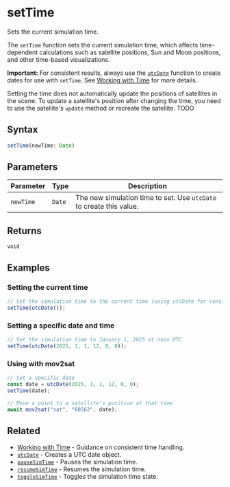 # setTime

Sets the current simulation time.

The `setTime` function sets the current simulation time, which affects time-dependent calculations such as satellite positions, Sun and Moon positions, and other time-based visualizations.

**Important:** For consistent results, always use the [`utcDate`](/dsl/commands/utcDate) function to create dates for use with `setTime`.  See [Working with Time](/getting-started/working-with-time) for more details.

Setting the time does not automatically update the positions of satellites in the scene. To update a satellite's position after changing the time, you need to use the satellite's `update` method or recreate the satellite.
TODO

## Syntax

```typescript
setTime(newTime: Date)
```

## Parameters

| Parameter | Type   | Description                          |
|-----------|--------|--------------------------------------|
| `newTime` | `Date` | The new simulation time to set.  Use `utcDate` to create this value. |

## Returns

`void`

## Examples

### Setting the current time

```javascript
// Set the simulation time to the current time (using utcDate for consistency)
setTime(utcDate());
```

### Setting a specific date and time

```javascript
// Set the simulation time to January 1, 2025 at noon UTC
setTime(utcDate(2025, 1, 1, 12, 0, 0));
```

### Using with mov2sat

```javascript
// Set a specific date
const date = utcDate(2025, 1, 1, 12, 0, 0);
setTime(date);

// Move a point to a satellite's position at that time
await mov2sat("sat", "60562", date);
```

## Related

- [Working with Time](/getting-started/working-with-time) - Guidance on consistent time handling.
- [`utcDate`](/dsl/commands/utcDate) - Creates a UTC date object.
- [`pauseSimTime`](/dsl/commands/pauseSimTime) - Pauses the simulation time.
- [`resumeSimTime`](/dsl/commands/resumeSimTime) - Resumes the simulation time.
- [`toggleSimTime`](/dsl/commands/toggleSimTime) - Toggles the simulation time state.
